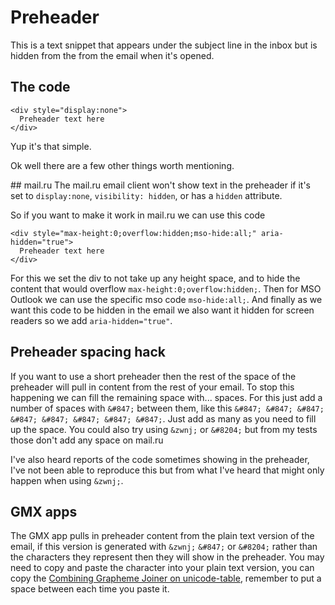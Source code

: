 # Preheader

This is a text snippet that appears under the subject line in the inbox but is hidden from the from the email when it's opened.

## The code
```
<div style="display:none">
  Preheader text here
</div>
```
Yup it's that simple.

Ok well there are a few other things worth mentioning.

## mail.ru
  The mail.ru email client won't show text in the preheader if it's set to `display:none`, `visibility: hidden`, or has a `hidden` attribute.

  So if you want to make it work in mail.ru we can use this code

  ```
  <div style="max-height:0;overflow:hidden;mso-hide:all;" aria-hidden="true">
    Preheader text here
  </div>
  ```

  For this we set the div to not take up any height space, and to hide the content that would overflow `max-height:0;overflow:hidden;`.  Then for MSO Outlook we can use the specific mso code `mso-hide:all;`. And finally as we want this code to be hidden in the email we also want it hidden for screen readers so we add `aria-hidden="true"`.

## Preheader spacing hack
  If you want to use a short preheader then the rest of the space of the preheader will pull in content from the rest of your email.  To stop this happening we can fill the remaining space with... spaces.  For this just add a number of spaces with `&#847;` between them, like this `&#847; &#847; &#847; &#847; &#847; &#847; &#847; &#847;`.  Just add as many as you need to fill up the space.  You could also try using `&zwnj;` or `&#8204;` but from my tests those don't add any space on mail.ru

  I've also heard reports of the code sometimes showing in the preheader, I've not been able to reproduce this but from what I've heard that might only happen when using `&zwnj;`.

## GMX apps
  The GMX app pulls in preheader content from the plain text version of the email, if this version is generated with `&zwnj;` `&#847;` or `&#8204;` rather than the characters they represent then they will show in the preheader.  You may need to copy and paste the character into your plain text version, you can copy the [Combining Grapheme Joiner on unicode-table](https://unicode-table.com/en/034F/), remember to put a space between each time you paste it.
